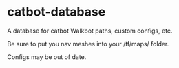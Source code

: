 # catbot-database
A database for catbot Walkbot paths, custom configs, etc.

Be sure to put you nav meshes into your /tf/maps/ folder.

Configs may be out of date.
